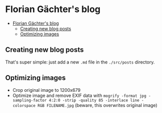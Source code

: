 # Florian Gächter's blog

<!--toc:start-->

- [Florian Gächter's blog](#florian-gächters-blog)
  - [Creating new blog posts](#creating-new-blog-posts)
  - [Optimizing images](#optimizing-images)
  <!--toc:end-->

## Creating new blog posts

That's super simple: just add a new `.md` file in the `./src/posts` directory.

## Optimizing images

- Crop original image to 1200x679
- Optimize image and remove EXIF data with `mogrify -format jpg -sampling-factor 4:2:0 -strip -quality 85 -interlace line -colorspace RGB FILENAME.jpg` (beware, this overwrites original image)
